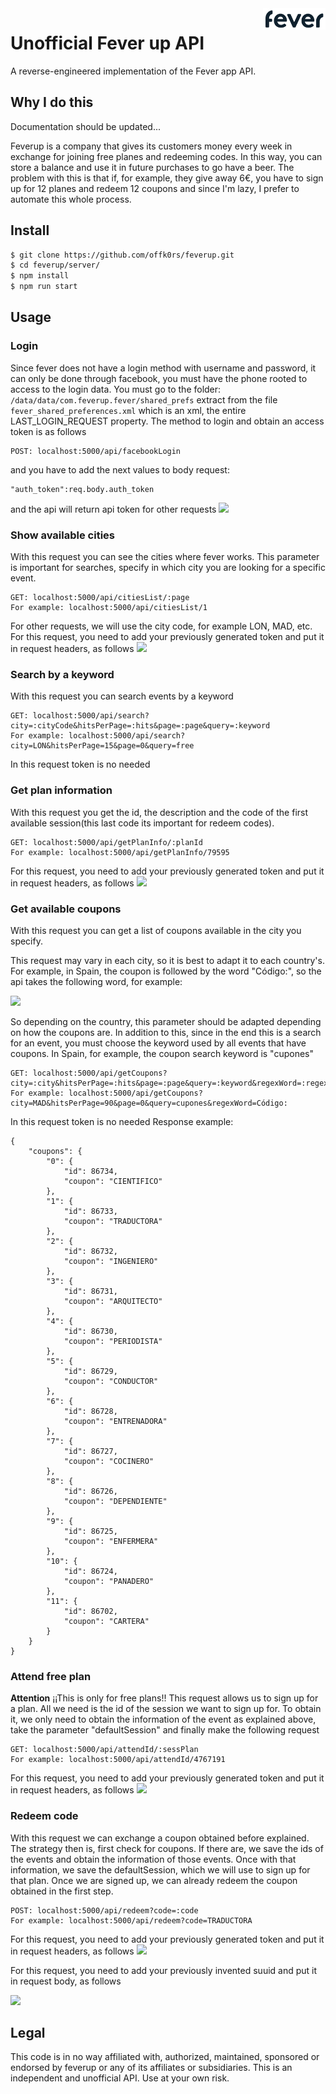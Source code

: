 <img src="resources/feverup.png" width=100 align="right">

# Unofficial Fever up API

A reverse-engineered implementation of the Fever app API.

## Why I do this

Documentation should be updated... 

Feverup is a company that gives its customers money every week in exchange for joining free planes and redeeming codes. In this way, you can store a balance and use it in future purchases to go have a beer. The problem with this is that if, for example, they give away 6€, you have to sign up for 12 planes and redeem 12 coupons and since I'm lazy, I prefer to automate this whole process.

## Install
```bash
$ git clone https://github.com/offk0rs/feverup.git
$ cd feverup/server/
$ npm install
$ npm run start
```
## Usage
### Login
Since fever does not have a login method with username and password, it can only be done through facebook, you must have the phone rooted to access to the login data.
You must go to the folder:
 ```/data/data/com.feverup.fever/shared_prefs```
extract from the file 
```fever_shared_preferences.xml```
which is an xml, the entire LAST_LOGIN_REQUEST property.
The method to login and obtain an access token is as follows
```
POST: localhost:5000/api/facebookLogin
```
and you have to add the next values to body request:
```
"auth_token":req.body.auth_token
```
and the api will return api token for other requests
<img src="resources/token.png" >

### Show available cities
With this request you can see the cities where fever works. This parameter is important for searches, specify in which city you are looking for a specific event.
```
GET: localhost:5000/api/citiesList/:page
For example: localhost:5000/api/citiesList/1
```
For other requests, we will use the city code, for example LON, MAD, etc.
For this request, you need to add your previously generated token and put it in request headers, as follows
<img src="resources/tokenInHeaders.png" >
### Search by a keyword
With this request you can search events by a keyword
```
GET: localhost:5000/api/search?city=:cityCode&hitsPerPage=:hits&page=:page&query=:keyword
For example: localhost:5000/api/search?city=LON&hitsPerPage=15&page=0&query=free
```
In this request token is no needed

### Get plan information
With this request you get the id, the description and the code of the first available session(this last code its important for redeem codes).
```
GET: localhost:5000/api/getPlanInfo/:planId
For example: localhost:5000/api/getPlanInfo/79595
```
For this request, you need to add your previously generated token and put it in request headers, as follows
<img src="resources/tokenInHeaders.png" >
### Get available coupons
With this request you can get a list of coupons available in the city you specify.

This request may vary in each city, so it is best to adapt it to each country's.
For example, in Spain, the coupon is followed by the word "Código:", so the api takes the following word, for example:

<img src="resources/couponExample.png" >

So depending on the country, this parameter should be adapted depending on how the coupons are. In addition to this, since in the end this is a search for an event, you must choose the keyword used by all events that have coupons. In Spain, for example, the coupon search keyword is "cupones"
```
GET: localhost:5000/api/getCoupons?city=:city&hitsPerPage=:hits&page=:page&query=:keyword&regexWord=:regex:
For example: localhost:5000/api/getCoupons?city=MAD&hitsPerPage=90&page=0&query=cupones&regexWord=Código:
```
In this request token is no needed
Response example:
```
{
    "coupons": {
        "0": {
            "id": 86734,
            "coupon": "CIENTIFICO"
        },
        "1": {
            "id": 86733,
            "coupon": "TRADUCTORA"
        },
        "2": {
            "id": 86732,
            "coupon": "INGENIERO"
        },
        "3": {
            "id": 86731,
            "coupon": "ARQUITECTO"
        },
        "4": {
            "id": 86730,
            "coupon": "PERIODISTA"
        },
        "5": {
            "id": 86729,
            "coupon": "CONDUCTOR"
        },
        "6": {
            "id": 86728,
            "coupon": "ENTRENADORA"
        },
        "7": {
            "id": 86727,
            "coupon": "COCINERO"
        },
        "8": {
            "id": 86726,
            "coupon": "DEPENDIENTE"
        },
        "9": {
            "id": 86725,
            "coupon": "ENFERMERA"
        },
        "10": {
            "id": 86724,
            "coupon": "PANADERO"
        },
        "11": {
            "id": 86702,
            "coupon": "CARTERA"
        }
    }
}
```
### Attend free plan
**Attention** ¡¡This is only for free plans!!
This request allows us to sign up for a plan.
All we need is the id of the session we want to sign up for. To obtain it, we only need to obtain the information of the event as explained above, take the parameter "defaultSession" and finally make the following request
```
GET: localhost:5000/api/attendId/:sessPlan
For example: localhost:5000/api/attendId/4767191
```
For this request, you need to add your previously generated token and put it in request headers, as follows
<img src="resources/tokenInHeaders.png" >

### Redeem code
With this request we can exchange a coupon obtained before explained. 
The strategy then is, first check for coupons. If there are, we save the ids of the events and obtain the information of those events. 
Once with that information, we save the defaultSession, which we will use to sign up for that plan. 
Once we are signed up, we can already redeem the coupon obtained in the first step.
```
POST: localhost:5000/api/redeem?code=:code
For example: localhost:5000/api/redeem?code=TRADUCTORA
```
For this request, you need to add your previously generated token and put it in request headers, as follows
<img src="resources/tokenInHeaders.png" >

For this request, you need to add your previously invented suuid and put it in request body, as follows

<img src="resources/suuid.png" >

## Legal

This code is in no way affiliated with, authorized, maintained, sponsored or endorsed by feverup or any of its affiliates or subsidiaries. This is an independent and unofficial API. Use at your own risk.
